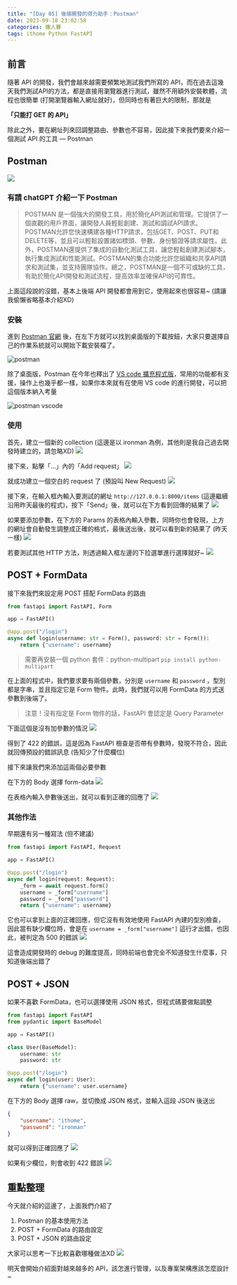```yaml
---
title: "[Day 05] 後端開發的得力助手：Postman"
date: 2023-09-18 23:02:58
categories: 鐵人賽
tags: ithome Python FastAPI
---
```

## 前言

隨著 API 的開發，我們會越來越需要頻繁地測試我們所寫的 API，而在過去這幾天我們測試API的方法，都是直接用瀏覽器進行測試，雖然不用額外安裝軟體，流程也很簡單 (打開瀏覽器輸入網址就好)，但同時也有著巨大的限制，那就是

**「只能打 GET 的 API」**

除此之外，要在網址列來回調整路由、參數也不容易，因此接下來我們要來介紹一個測試 API 的工具 — Postman

## Postman
![](https://upload.wikimedia.org/wikipedia/commons/c/c2/Postman_%28software%29.png)

### 有請 chatGPT 介紹一下 Postman
> POSTMAN 是一個強大的開發工具，用於簡化API測試和管理。它提供了一個直觀的用戶界面，讓開發人員輕鬆創建、測試和調試API請求。POSTMAN允許您快速構建各種HTTP請求，包括GET、POST、PUT和DELETE等，並且可以輕鬆設置諸如標頭、參數、身份驗證等請求屬性。此外，POSTMAN還提供了集成的自動化測試工具，讓您輕鬆創建測試腳本，執行集成測試和性能測試。POSTMAN的集合功能允許您組織和共享API請求和測試集，並支持團隊協作。總之，POSTMAN是一個不可或缺的工具，有助於簡化API開發和測試流程，提高效率並確保API的可靠性。

上面這段說的沒錯，基本上後端 API 開發都會用到它，使用起來也很容易~
(請讓我偷懶省略基本介紹XD)

### 安裝
進到 [Postman 官網](https://www.postman.com/) 後，在左下方就可以找到桌面版的下載按鈕，大家只要選擇自己的作業系統就可以開始下載安裝檔了。

![postman](https://firebasestorage.googleapis.com/v0/b/images-7e754.appspot.com/o/ithome%2F5_postman_download.PNG?alt=media&token=fef9d0d7-a7cf-44cd-84f3-48cc27b439bd)

除了桌面版，Postman 在今年也釋出了 [VS code 擴充程式版](https://marketplace.visualstudio.com/items?itemName=Postman.postman-for-vscode)，常用的功能都有支援，操作上也幾乎都一樣，如果你本來就有在使用 VS code 的進行開發，可以把這個版本納入考量

![postman vscode](https://firebasestorage.googleapis.com/v0/b/images-7e754.appspot.com/o/ithome%2F5_postman_vscode.PNG?alt=media&token=0e94695a-eb8d-4bf6-8e16-a2ee22cd8b0e)

### 使用

首先，建立一個新的 collection (這邊是以 ironman 為例，其他則是我自己過去開發時建立的，請忽略XD)
![](https://firebasestorage.googleapis.com/v0/b/images-7e754.appspot.com/o/ithome%2F5_postman_1.PNG?alt=media&token=64591860-365c-4aa5-b024-aadef86b06da)

接下來，點擊「...」內的「Add request」
![](https://firebasestorage.googleapis.com/v0/b/images-7e754.appspot.com/o/ithome%2F5_postman_2.PNG?alt=media&token=134a2d07-667d-4b37-aea2-9c2346f342e4)

就成功建立一個空白的 request 了 (預設叫 New Request)
![](https://firebasestorage.googleapis.com/v0/b/images-7e754.appspot.com/o/ithome%2F5_postman_3.PNG?alt=media&token=da4dd688-1435-4c46-9fc3-da363a7a110c)

接下來，在輸入框內輸入要測試的網址 `http://127.0.0.1:8000/items` (這邊繼續沿用昨天最後的程式)，按下「Send」後，就可以在下方看到回傳的結果了
![](https://firebasestorage.googleapis.com/v0/b/images-7e754.appspot.com/o/ithome%2F5_postman_4.PNG?alt=media&token=4733d4a8-ee38-4186-b3b8-224c8a862e9f)

如果要添加參數，在下方的 Params 的表格內輸入參數，同時你也會發現，上方的網址會自動發生調整成正確的格式，最後送出後，就可以看到新的結果了 (昨天一樣)
![](https://firebasestorage.googleapis.com/v0/b/images-7e754.appspot.com/o/ithome%2F5_postman_5.PNG?alt=media&token=0404c90d-0f14-4c2c-a3bd-c309ad84ab93)

若要測試其他 HTTP 方法，則透過輸入框左邊的下拉選單進行選擇就好~
![](https://firebasestorage.googleapis.com/v0/b/images-7e754.appspot.com/o/ithome%2F5_postman_6.PNG?alt=media&token=6b058579-811b-4f78-94d5-b301fe842898)

## POST + FormData

接下來我們來設定用 POST 搭配 FormData 的路由
```python
from fastapi import FastAPI, Form

app = FastAPI()

@app.post("/login")
async def login(username: str = Form(), password: str = Form()):
    return {"username": username}
```

> 需要再安裝一個 python 套件：python-multipart
> `pip install python-multipart`

在上面的程式中，我們要求要有兩個參數，分別是 `username` 和 `password` ，型別都是字串，並且指定它是 Form 物件。此時，我們就可以用 FormData 的方式送參數到後端了。

> 注意！沒有指定是 Form 物件的話，FastAPI 會認定是 Query Parameter

下面這個是沒有加參數的情況
![](https://firebasestorage.googleapis.com/v0/b/images-7e754.appspot.com/o/ithome%2F5_postman_7.PNG?alt=media&token=d2c85911-3235-4c97-b924-02721bfc1b6b)

得到了 422 的錯誤，這是因為 FastAPI 檢查是否帶有參數時，發現不符合，因此就回傳預設的錯誤訊息 (告知少了什麼欄位)

接下來讓我們來添加這兩個必要參數

在下方的 Body 選擇 form-data
![](https://firebasestorage.googleapis.com/v0/b/images-7e754.appspot.com/o/ithome%2F5_postman_8.PNG?alt=media&token=76a05b69-a69c-4647-8af0-d3e562725995)

在表格內輸入參數後送出，就可以看到正確的回應了
![](https://firebasestorage.googleapis.com/v0/b/images-7e754.appspot.com/o/ithome%2F5_postman_9.PNG?alt=media&token=e64d3ad4-1230-49d3-8936-8c5c742d3d53)

### 其他作法
早期還有另一種寫法 (但不建議)

```python
from fastapi import FastAPI, Request

app = FastAPI()

@app.post("/login")
async def login(request: Request):
    _form = await request.form()
    username = _form["username"]
    password = _form["password"]
    return {"username": username}
```

它也可以拿到上面的正確回應，但它沒有有效地使用 FastAPI 內建的型別檢查，因此當有缺少欄位時，會是在 `username = _form["username"]` 這行才出錯，也因此，被判定為 500 的錯誤
![](https://firebasestorage.googleapis.com/v0/b/images-7e754.appspot.com/o/ithome%2F5_postman_10.PNG?alt=media&token=7ddddcdd-a203-464e-a153-e1f9078233e2)

這會造成開發時的 debug 的難度提高，同時前端也會完全不知道發生什麼事，只知道後端出錯了

## POST + JSON
如果不喜歡 FormData，也可以選擇使用 JSON 格式，但程式碼要做點調整
```python
from fastapi import FastAPI
from pydantic import BaseModel

app = FastAPI()

class User(BaseModel):
    username: str
    password: str

@app.post("/login")
async def login(user: User):
    return {"username": user.username}
```

在下方的 Body 選擇 raw，並切換成 JSON 格式，並輸入這段 JSON 後送出
```JSON
{
    "username": "ithome",
    "password": "ironman"
}
```

就可以得到正確回應了
![](https://firebasestorage.googleapis.com/v0/b/images-7e754.appspot.com/o/ithome%2F5_postman_11.PNG?alt=media&token=3a28290a-c43e-4195-87f2-bb315be671d9)

如果有少欄位，則會收到 422 錯誤
![](https://firebasestorage.googleapis.com/v0/b/images-7e754.appspot.com/o/ithome%2F5_postman_12.PNG?alt=media&token=cd885f31-6e56-4c1d-8991-8b02b1e5fc55)

## 重點整理
今天就介紹的這邊了，上面我們介紹了
1. Postman 的基本使用方法
2. POST + FormData 的路由設定
3. POST + JSON 的路由設定

大家可以思考一下比較喜歡哪種做法XD
![](https://firebasestorage.googleapis.com/v0/b/images-7e754.appspot.com/o/ithome%2F5_meme.png?alt=media&token=285f7e44-f140-4ced-9d94-ee85927af3f6)

明天會開始介紹面對越來越多的 API，該怎進行管理，以及專案架構應該怎麼設計~